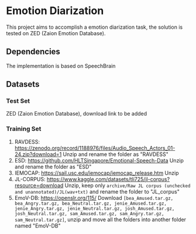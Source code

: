 # Emotion Diarization
This project aims to accomplish a emotion diarization task, the solution is tested on ZED (Zaion Emotion Database).

## Dependencies
The implementation is based on SpeechBrain

## Datasets
### Test Set
ZED (Zaion Emotion Database), download link to be added

### Training Set
1. RAVDESS: https://zenodo.org/record/1188976/files/Audio_Speech_Actors_01-24.zip?download=1
    Unzip and rename the folder as "RAVDESS"
2. ESD: https://github.com/HLTSingapore/Emotional-Speech-Data
    Unzip and rename the folder as "ESD"
3. IEMOCAP: https://sail.usc.edu/iemocap/iemocap_release.htm
    Unzip
4. JL-CORPUS: https://www.kaggle.com/datasets/tli725/jl-corpus?resource=download
    Unzip, keep only `archive/Raw JL corpus (unchecked and unannotated)/JL(wav+txt)` and rename the folder to "JL_corpus"
5. EmoV-DB: https://openslr.org/115/
    Download `[bea_Amused.tar.gz, bea_Angry.tar.gz, bea_Neutral.tar.gz, jenie_Amused.tar.gz, jenie_Angry.tar.gz, jenie_Neutral.tar.gz, josh_Amused.tar.gz, josh_Neutral.tar.gz, sam_Amused.tar.gz, sam_Angry.tar.gz, sam_Neutral.tar.gz]`, unzip and move all the folders into another folder named "EmoV-DB"

